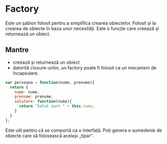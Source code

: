 # Factory

Este un șablon folosit pentru a simplifica crearea obiectelor.
Folosit și la crearea de obiecte în baza unor necesități.
Este o funcție care creează și returnează un obiect.

## Mantre

 - creează și returnează un obiect
 - datorită closure-urilor, un factory poate fi folosit ca un mecanism de încapsulare.

```js
var persoana = function(nume, prenume){
  return {
    nume: nume,
    prenume: prenume,
    salutare: function(nume){
      return "Salut sunt " + this.nume;
    }
  }
};
```

Este util pentru că se comportă ca o interfață. Poți genera o sumedenie de obiecte care să folosească același „tipar”.
